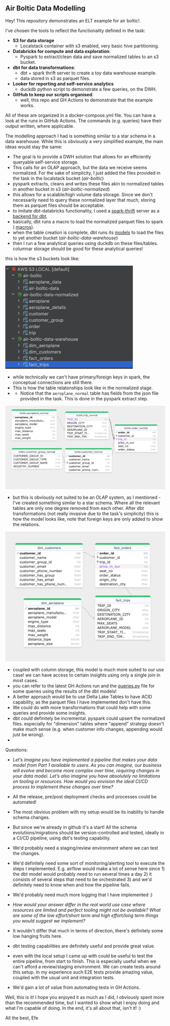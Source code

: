 ## Air Boltic Data Modelling


Hey! This repository demonstrates an ELT example for air boltic!.

I've chosen the tools to reflect the functionality defined in the task:


- **S3 for data storage**
  - Localstack container with s3 enabled, very basic hive partitioning.
- **Databricks for compute and data exploration**:
  - Pyspark to extract/clean data and save normalized tables to an s3 bucket.
- **dbt for data transformations**:
  - dbt + spark thrift server to create a toy data warehouse example.
  - data stored in s3 as parquet files.
- **Looker for reporting and self-service analytics**
  - duckdb python script to demonstrate a few queries, on the DWH.
- **GitHub to keep our scripts organised**:
  - well, this repo and GH Actions to demonstrate that the example works.

All of these are organized in a docker-compose.yml file. You can have a look at the runs in GitHub Actions. 
The commands (e.g. queries) have their output written, where applicable.

The modelling approach I had is something similar to a star schema in a data warehouse. While this is obviously a very simplified example, the main ideas would stay the same:

- The goal is to provide a DWH solution that allows for an efficiently queryable self-service storage.
- This calls for an OLAP approach, but the data we receive seems normalized. For the sake of simplicity,
I just added the files provided in the task in the localstack bucket (_air-boltic_)
- pyspark extracts, cleans and writes these files akin to normalized tables in another bucket in s3 (_air-boltic-normalized_)
- this allows for a scalable/high volume data storage. Since we don't necessarily need to query these normalized layer that much, storing them as parquet files should be acceptable.
- to imitate dbt-databricks functionality, I used a [spark-thrift](https://github.com/dbt-labs/dbt-adapters/blob/main/dbt-spark/docker-compose.yml) server as a [backend for dbt](https://docs.getdbt.com/docs/core/connect-data-platform/spark-setup). 
- basically, dbt runs a macro to load the normalized parquet files to spark ( [macros](/macros/create_external_tables.sql)).
- when the table creation is complete, dbt runs its [models](/models) to load the files to yet another bucket (_air-boltic-data-warehouse_)
- then I run a few analytical queries using duckdb on these files/tables. columnar storage should be good for these analytical queries!

this is how the s3 buckets look like:

![img.png](img.png)

- while technically we can't have primary/foreign keys in spark, the conceptual connections are still there.
- This is how the table relatonships look like in the normalized stage.
- - Notice that the `aeroplane_normal` table has fields from the json file provided in the task. This is done in the pyspark extract step.

![img_1.png](img_1.png)

- but this is obviously not suited to be an OLAP system, as I mentioned - I've created something similar to a star schema.
Where all the relevant tables are only one degree removed from each other.
After dbt transformations (not really invasive due to the task's simplicity) this is how the model looks like, note that foreign keys are only added to show the relations.

![img_3.png](img_3.png) 


- coupled with column storage, this model is much more suited to our use case! we can have access to certain insights using only a single join in most cases.
- you can refer to the latest GH Actions run and the [queries.py](queries.py) file for some queries using the results of the dbt models!
- A better approach would be to use Delta Lake Tables to have ACID capability, as the parquet files I have implemented don't have this.
- We could do with more transformations that could help with some queries and provide some insights.
- dbt could definitely be incremental. pyspark could upsert the normalized files. especially for "dimension" tables where "append" strategy doesn't make much sense (e.g. when customer info changes, appending would just be wrong).
- 


Questions:

- _Let’s imagine you have implemented a pipeline that makes your data model from Part 1
available to users. As you can imagine, our business will evolve and become more complex
over time, requiring changes in your data model. Let’s also imagine you have absolutely no
limitations on tooling or resources. How would you envision the ideal CI/CD process to
implement these changes over time?_


- All the release, pre/post deployment checks and processes could be automated!
- The most obvious problem with my setup would be its inability to handle schema changes.
- But since we're already in github it's a start! All the schema evolutions/migrations should be version-controlled and tested, ideally in a CI/CD pipeline, using dbt's testing capability.
- We'd probably need a staging/review environment where we can test the changes.
- We'd definitely need some sort of monitoring/alerting tool to execute the steps I implemented. E.g. airflow would make a lot of sense here
since 1) the dbt model would probably need to run several times a day 2) it consists of several steps that need to be orchestrated 3) and we'd definitely need to know when and how the pipeline fails.
- We'd probably need much more logging that I have implemented :) 


- _How would your answer differ in the real world use case where resources are limited
and perfect tooling might not be available? What are some of the low effort/short term
and high effort/long term things you would suggest we implement?_

- It wouldn't differ that much in terms of direction, there's definitely some low hanging fruits here.
- dbt testing capabilities are definitely useful and provide great value.
- even with the local setup I came up with could be useful to test the entire pipeline, from start to finish. This is especially useful when we can't afford a review/staging environment.
We can create tests around this setup. In my experience such E2E tests provide amazing value, coupled with the usual unit and integration tests.
- We'd gain a lot of value from automating tests in GH Actions.


Well, this is it! I hope you enjoyed it as much as I did, I obviously spent more than the recommended time, but I wanted to show what I enjoy doing and what I'm capable of doing. 
In the end, it's all about that, isn't it! :) 

All the best,
Efe